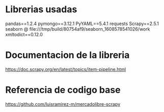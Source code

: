 # Librerias usadas
pandas==1.2.4
pymongo==3.12.1
PyYAML==5.4.1
requests 
Scrapy==2.5.1
seaborn @ file:///tmp/build/80754af9/seaborn_1608578541026/work
xmltodict==0.12.0

# Documentacion de la libreria
https://doc.scrapy.org/en/latest/topics/item-pipeline.html

# Referencia de codigo base
https://github.com/luisramirez-m/mercadolibre-scrapy

